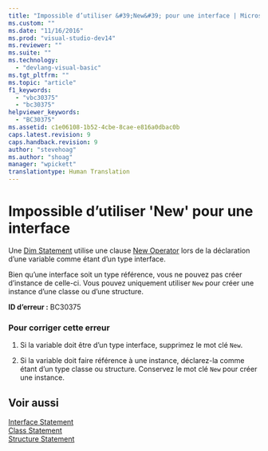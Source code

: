 ```yaml
---
title: "Impossible d’utiliser &#39;New&#39; pour une interface | Microsoft Docs"
ms.custom: ""
ms.date: "11/16/2016"
ms.prod: "visual-studio-dev14"
ms.reviewer: ""
ms.suite: ""
ms.technology: 
  - "devlang-visual-basic"
ms.tgt_pltfrm: ""
ms.topic: "article"
f1_keywords: 
  - "vbc30375"
  - "bc30375"
helpviewer_keywords: 
  - "BC30375"
ms.assetid: c1e06108-1b52-4cbe-8cae-e816a0dbac0b
caps.latest.revision: 9
caps.handback.revision: 9
author: "stevehoag"
ms.author: "shoag"
manager: "wpickett"
translationtype: Human Translation
---
```

# Impossible d’utiliser &#39;New&#39; pour une interface
Une [Dim Statement](../../visual-basic/language-reference/statements/dim-statement.md) utilise une clause [New Operator](../../visual-basic/language-reference/operators/new-operator.md) lors de la déclaration d’une variable comme étant d’un type interface.  
  
 Bien qu’une interface soit un type référence, vous ne pouvez pas créer d’instance de celle\-ci. Vous pouvez uniquement utiliser `New` pour créer une instance d’une classe ou d’une structure.  
  
 **ID d’erreur :** BC30375  
  
### Pour corriger cette erreur  
  
1.  Si la variable doit être d’un type interface, supprimez le mot clé `New`.  
  
2.  Si la variable doit faire référence à une instance, déclarez\-la comme étant d’un type classe ou structure. Conservez le mot clé `New` pour créer une instance.  
  
## Voir aussi  
 [Interface Statement](../../visual-basic/language-reference/statements/interface-statement.md)   
 [Class Statement](../../visual-basic/language-reference/statements/class-statement.md)   
 [Structure Statement](../../visual-basic/language-reference/statements/structure-statement.md)